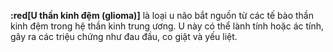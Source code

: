 **:red[U thần kinh đệm (glioma)]** là loại u não bắt nguồn từ các tế bào thần kinh đệm trong hệ thần kinh trung ương. U này có thể lành tính hoặc ác tính, gây ra các triệu chứng như đau đầu, co giật và yếu liệt.